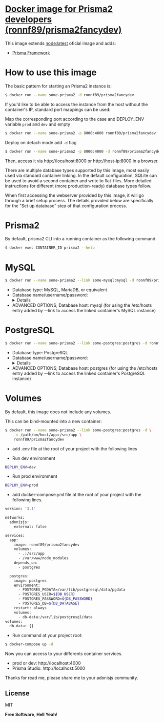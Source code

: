 # [Docker image for Prisma2 developers (ronnf89/prisma2fancydev)](https://hub.docker.com/r/ronnf89/prisma2fancydev/)

This image extends [node:latest](https://hub.docker.com/_/node/) oficial image and adds:
- [Prisma Framework](https://github.com/prisma/prisma2)

# How to use this image
The basic pattern for starting an Prisma2 instance is:
```sh
$ docker run --name some-prisma2 -d ronnf89/prisma2fancydev
```
If you'd like to be able to access the instance from the host without the container's IP, standard port mappings can be used:

Map the corresponding port according to the case and DEPLOY_ENV variable `prod` and `dev` and empty
```sh
$ docker run --name some-prisma2 -p 8000:4000 ronnf89/prisma2fancydev
```
Deploy on detach mode add `-d` flag
```sh
$ docker run --name some-prisma2 -p 8000:4000 -d ronnf89/prisma2fancydev
```
Then, access it via http://localhost:8000 or http://host-ip:8000 in a browser.

There are multiple database types supported by this image, most easily used via standard container linking. In the default configuration, SQLite can be used to avoid a second container and write to flat-files. More detailed instructions for different (more production-ready) database types follow.

When first accessing the webserver provided by this image, it will go through a brief setup process. The details provided below are specifically for the "Set up database" step of that configuration process.

# Prisma2
By default, prisma2 CLI into a running container as the following command:

```sh
$ docker exec CONTAINER_ID prisma2 --help
```

# MySQL
```sh
$ docker run --name some-prisma2 --link some-mysql:mysql -d ronnf89/prisma2fancydev
```
- Database type: MySQL, MariaDB, or equivalent
- Database name/username/password: <details for accessing your MySQL instance> (MYSQL_USER, MYSQL_PASSWORD, MYSQL_DATABASE; see environment variables in the description for mysql)
- ADVANCED OPTIONS; Database host: mysql (for using the /etc/hosts entry added by --link to access the linked container's MySQL instance)

# PostgreSQL
```sh
$ docker run --name some-prisma2 --link some-postgres:postgres -d ronnf89/prisma2fancydev
```
- Database type: PostgreSQL
- Database name/username/password: <details for accessing your PostgreSQL instance> (POSTGRES_USER, POSTGRES_PASSWORD; see environment variables in the description for postgres)
- ADVANCED OPTIONS; Database host: postgres (for using the /etc/hosts entry added by --link to access the linked container's PostgreSQL instance)

# Volumes
By default, this image does not include any volumes.

This can be bind-mounted into a new container:

```sh
$ docker run --name some-prisma2 --link some-postgres:postgres -d \
    -v /path/on/host/app:/src/app \
    ronnf89/prisma2fancydev
```

- add .env file at the root of your project with the following lines

- Run dev environment
```sh
DEPLOY_ENV=dev
```

- Run prod environment
```sh
DEPLOY_ENV=prod
```

- add docker-compose.yml file at the root of your project with the following lines.

```sh
version: '3.1'

networks:
  adonisjs:
    external: false

services:
  app:
    image: ronnf89/prisma2fancydev
    volumes:
      - .:/src/app
      - /var/www/node_modules
    depends_on:
      - postgres

  postgres:
    image: postgres
    environment:
      - POSTGRES_PGDATA=/var/lib/postgresql/data/pgdata
      - POSTGRES_USER=${DB_USER}
      - POSTGRES_PASSWORD=${DB_PASSWORD}
      - POSTGRES_DB=${DB_DATABASE}
    restart: always
    volumes:
      - db-data:/var/lib/postgresql/data
volumes:
  db-data: {}
```

- Run command at your project root:
```sh
$ docker-compose up -d
```

Now you can access to your differents container services.

- prod or dev: http://localhost:4000
- Prisma Studio: http://localhost:5000


Thanks for read me, please share me to your adonisjs community.

License
----

MIT


**Free Software, Hell Yeah!**